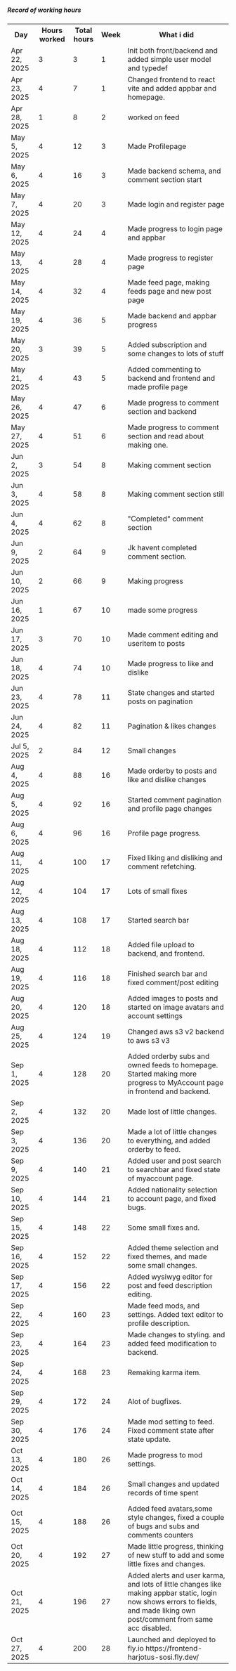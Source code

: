 <h5>Record of working hours</h5>
<table>
  <tr>
    <th>Day</th>
    <th>Hours worked</th>
    <th>Total hours</th>
    <th>Week</th>
    <th>What i did</th>
  </tr>
    <tr>
    <td>Apr 22, 2025</td>
    <td>3</td>
    <td>3</td>
    <td>1</td>
    <td>Init both front/backend and added simple user model and typedef</td>
  </tr>
    <tr>
    <td>Apr 23, 2025</td>
    <td>4</td>
    <td>7</td>
    <td>1</td>
    <td>Changed frontend to react vite and added appbar and homepage.</td>
  </tr>
    <tr>
    <td>Apr 28, 2025</td>
    <td>1</td>
    <td>8</td>
    <td>2</td>
    <td>worked on feed</td>
  </tr>
    <tr>
    <td>May 5, 2025</td>
    <td>4</td>
    <td>12</td>
    <td>3</td>
    <td>Made Profilepage</td>
  </tr>
    <tr>
    <td>May 6, 2025</td>
    <td>4</td>
    <td>16</td>
    <td>3</td>
    <td>Made backend schema, and comment section start</td>
  </tr>
    <tr>
    <td>May 7, 2025</td>
    <td>4</td>
    <td>20</td>
    <td>3</td>
    <td>Made login and register page</td>
  </tr>
  <tr>
    <td>May 12, 2025</td>
    <td>4</td>
    <td>24</td>
    <td>4</td>
    <td>Made progress to login page and appbar</td>
  </tr>
  <tr>
    <td>May 13, 2025</td>
    <td>4</td>
    <td>28</td>
    <td>4</td>
    <td>Made progress to register page</td>
    
  </tr>
  <tr>
    <td>May 14, 2025</td>
    <td>4</td>
    <td>32</td>
    <td>4</td>
    <td>Made feed page, making feeds page and new post page</td>
    
  </tr>
  <tr>
    <td>May 19, 2025</td>
    <td>4</td>
    <td>36</td>
    <td>5</td>
    <td>Made backend and appbar progress</td>
  </tr>
    <tr>
    <td>May 20, 2025</td>
    <td>3</td>
    <td>39</td>
    <td>5</td>
    <td>Added subscription and some changes to lots of stuff</td>
    
  </tr>
  <tr>
    <td>May 21, 2025</td>
    <td>4</td>
    <td>43</td>
    <td>5</td>
    <td>Added commenting to backend and frontend and made profile page</td>
  </tr>
  <tr>
    <td>May 26, 2025</td>
    <td>4</td>
    <td>47</td>
    <td>6</td>
    <td>Made progress to comment section and backend</td>
  </tr>
  <tr>
    <td>May 27, 2025</td>
    <td>4</td>
    <td>51</td>
    <td>6</td>
    <td>Made progress to comment section and read about making one.</td>
  </tr>
    <tr>
    <td>Jun 2, 2025</td>
    <td>3</td>
    <td>54</td>
    <td>8</td>
    <td>Making comment section</td>
  </tr>
  <tr>
    <td>Jun 3, 2025</td>
    <td>4</td>
    <td>58</td>
    <td>8</td>
    <td>Making comment section still</td>
  </tr>
  <tr>
    <td>Jun 4, 2025</td>
    <td>4</td>
    <td>62</td>
    <td>8</td>
    <td>"Completed" comment section</td>
  </tr>
  <tr>
    <td>Jun 9, 2025</td>
    <td>2</td>
    <td>64</td>
    <td>9</td>
    <td>Jk havent completed comment section.</td>
  </tr>
    <tr>
    <td>Jun 10, 2025</td>
    <td>2</td>
    <td>66</td>
    <td>9</td>
    <td>Making progress</td>
  </tr>
    <tr>
    <td>Jun 16, 2025</td>
    <td>1</td>
    <td>67</td>
    <td>10</td>
    <td>made some progress</td>
  </tr>
    <tr>
    <td>Jun 17, 2025</td>
    <td>3</td>
    <td>70</td>
    <td>10</td>
    <td>Made comment editing and useritem to posts</td>
  </tr>
  <tr>
    <td>Jun 18, 2025</td>
    <td>4</td>
    <td>74</td>
    <td>10</td>
    <td>Made progress to like and dislike</td>
  </tr>
  <tr>
    <td>Jun 23, 2025</td>
    <td>4</td>
    <td>78</td>
    <td>11</td>
    <td>State changes and started posts on pagination</td>
  </tr>
  <tr>
    <td>Jun 24, 2025</td>
    <td>4</td>
    <td>82</td>
    <td>11</td>
    <td>Pagination & likes changes</td>
  </tr>
  <tr>
    <td>Jul 5, 2025</td>
    <td>2</td>
    <td>84</td>
    <td>12</td>
    <td>Small changes</td>
  </tr>
    <tr>
    <td>Aug 4, 2025</td>
    <td>4</td>
    <td>88</td>
    <td>16</td>
    <td>Made orderby to posts and like and dislike changes</td>
  </tr>
    <tr>
    <td>Aug 5, 2025</td>
    <td>4</td>
    <td>92</td>
    <td>16</td>
    <td>Started comment pagination and profile page changes</td>
  </tr>
  <tr>
    <td>Aug 6, 2025</td>
    <td>4</td>
    <td>96</td>
    <td>16</td>
    <td>Profile page progress.</td>
  </tr>
    <tr>
    <td>Aug 11, 2025</td>
    <td>4</td>
    <td>100</td>
    <td>17</td>
    <td>Fixed liking and disliking and comment refetching.</td>
  </tr>
    <tr>
    <td>Aug 12, 2025</td>
    <td>4</td>
    <td>104</td>
    <td>17</td>
    <td>Lots of small fixes</td>
  </tr>
    <tr>
    <td>Aug 13, 2025</td>
    <td>4</td>
    <td>108</td>
    <td>17</td>
    <td>Started search bar</td>
  </tr>
    <tr>
    <td>Aug 18, 2025</td>
    <td>4</td>
    <td>112</td>
    <td>18</td>
    <td>Added file upload to backend, and frontend.</td>
  </tr>
    <tr>
    <td>Aug 19, 2025</td>
    <td>4</td>
    <td>116</td>
    <td>18</td>
    <td>Finished search bar and fixed comment/post editing</td>
  </tr>
    <tr>
    <td>Aug 20, 2025</td>
    <td>4</td>
    <td>120</td>
    <td>18</td>
    <td>Added images to posts and started on image avatars and account settings</td>
  </tr>
    <tr>
    <td>Aug 25, 2025</td>
    <td>4</td>
    <td>124</td>
    <td>19</td>
    <td>Changed aws s3 v2 backend to aws s3 v3</td>
  </tr>
    <tr>
    <td>Sep 1, 2025</td>
    <td>4</td>
    <td>128</td>
    <td>20</td>
    <td>Added orderby subs and owned feeds to homepage. Started making more progress to MyAccount page in frontend and backend.</td>
  </tr>
  <tr>
  <td>Sep 2, 2025</td>
  <td>4</td>
  <td>132</td>
  <td>20</td>
  <td>Made lost of little changes.</td>
  </tr>
    <tr>
  <td>Sep 3, 2025</td>
  <td>4</td>
  <td>136</td>
  <td>20</td>
  <td>Made a lot of little changes to everything, and added orderby to feed.</td>
  </tr>
    <tr>
  <td>Sep 9, 2025</td>
  <td>4</td>
  <td>140</td>
  <td>21</td>
  <td>Added user and post search to searchbar and fixed state of myaccount page.</td>
  </tr>
    <tr>
  <td>Sep 10, 2025</td>
  <td>4</td>
  <td>144</td>
  <td>21</td>
  <td>Added nationality selection to account page, and fixed bugs.</td>
  </tr>
    <tr>
  <td>Sep 15, 2025</td>
  <td>4</td>
  <td>148</td>
  <td>22</td>
  <td>Some small fixes and.</td>
  </tr>
      <tr>
  <td>Sep 16, 2025</td>
  <td>4</td>
  <td>152</td>
  <td>22</td>
  <td>Added theme selection and fixed themes, and made some small changes.</td>
  </tr>
    <tr>
  <td>Sep 17, 2025</td>
  <td>4</td>
  <td>156</td>
  <td>22</td>
  <td>Added wysiwyg editor for post and feed description editing.</td>
  </tr>
    <tr>
  <td>Sep 22, 2025</td>
  <td>4</td>
  <td>160</td>
  <td>23</td>
  <td>Made feed mods, and settings. Added text editor to profile description.</td>
  </tr>
    <tr>
  <td>Sep 23, 2025</td>
  <td>4</td>
 <td>164</td>
  <td>23</td>
  <td>Made changes to styling. and added feed modification to backend.</td>
  </tr>
    <tr>
  <td>Sep 24, 2025</td>
  <td>4</td>
  <td>168</td>
  <td>23</td>
  <td>Remaking karma item.</td>
  </tr>
    <tr>
  <td>Sep 29, 2025</td>
  <td>4</td>
  <td>172</td>
  <td>24</td>
  <td>Alot of bugfixes.</td>
  </tr>
    <tr>
  <td>Sep 30, 2025</td>
  <td>4</td>
  <td>176</td>
  <td>24</td>
  <td>Made mod setting to feed. Fixed comment state after state update.</td>
  </tr>
      <tr>
  <td>Oct 13, 2025</td>
  <td>4</td>
  <td>180</td>
  <td>26</td>
  <td>Made progress to mod settings.</td>
  </tr>
      <tr>
  <td>Oct 14, 2025</td>
  <td>4</td>
  <td>184</td>
  <td>26</td>
  <td>Small changes and updated records of time spent</td>
  </tr>
        <tr>
  <td>Oct 15, 2025</td>
  <td>4</td>
  <td>188</td>
  <td>26</td>
  <td>Added feed avatars,some style changes, fixed a couple of bugs and subs and comments counters</td>
  </tr>
          <tr>
  <td>Oct 20, 2025</td>
  <td>4</td>
  <td>192</td>
  <td>27</td>
  <td>Made little progress, thinking of new stuff to add and some little fixes and changes.</td>
  </tr>
            <tr>
  <td>Oct 21, 2025</td>
  <td>4</td>
  <td>196</td>
  <td>27</td>
  <td>Added alerts and user karma, and lots of little changes like making appbar static, login now shows errors to fields, and made liking own post/comment from same acc disabled.</td>
  </tr>
              <tr>
  <td>Oct 27, 2025</td>
  <td>4</td>
  <td>200</td>
  <td>28</td>
  <td>Launched and deployed to fly.io https://frontend-harjotus-sosi.fly.dev/</td>
  </tr>
</table>